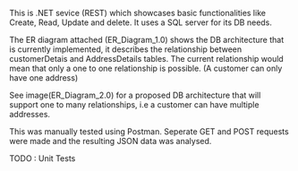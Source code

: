 This is .NET sevice (REST) which showcases basic functionalities like Create, Read, Update and delete. 
It uses a SQL server for its DB needs.

The ER diagram attached (ER_Diagram_1.0) shows the DB architecture that is currently implemented, it describes the relationship between customerDetais and AddressDetails tables.
The current relationship would mean that only a one to one relationship is possible. (A customer can only have one address)

See image(ER_Diagram_2.0) for a proposed DB architecture that will support one  to many relationships, i.e a customer can have multiple addresses.

This was manually tested using Postman. Seperate GET and POST requests were made and the resulting JSON data was analysed.

TODO :
Unit Tests

